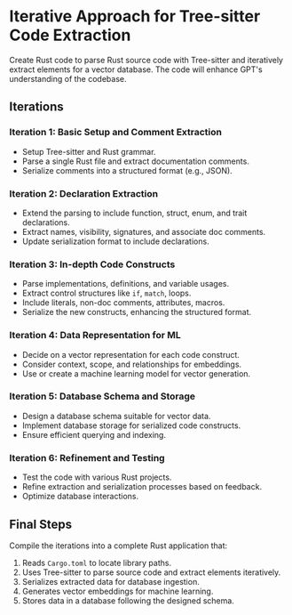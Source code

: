 # Iterative Approach for Tree-sitter Code Extraction

Create Rust code to parse Rust source code with Tree-sitter and iteratively extract elements for a vector database. The code will enhance GPT's understanding of the codebase.

## Iterations

### Iteration 1: Basic Setup and Comment Extraction
- Setup Tree-sitter and Rust grammar.
- Parse a single Rust file and extract documentation comments.
- Serialize comments into a structured format (e.g., JSON).

### Iteration 2: Declaration Extraction
- Extend the parsing to include function, struct, enum, and trait declarations.
- Extract names, visibility, signatures, and associate doc comments.
- Update serialization format to include declarations.

### Iteration 3: In-depth Code Constructs
- Parse implementations, definitions, and variable usages.
- Extract control structures like `if`, `match`, loops.
- Include literals, non-doc comments, attributes, macros.
- Serialize the new constructs, enhancing the structured format.

### Iteration 4: Data Representation for ML
- Decide on a vector representation for each code construct.
- Consider context, scope, and relationships for embeddings.
- Use or create a machine learning model for vector generation.

### Iteration 5: Database Schema and Storage
- Design a database schema suitable for vector data.
- Implement database storage for serialized code constructs.
- Ensure efficient querying and indexing.

### Iteration 6: Refinement and Testing
- Test the code with various Rust projects.
- Refine extraction and serialization processes based on feedback.
- Optimize database interactions.

## Final Steps
Compile the iterations into a complete Rust application that:

1. Reads `Cargo.toml` to locate library paths.
2. Uses Tree-sitter to parse source code and extract elements iteratively.
3. Serializes extracted data for database ingestion.
4. Generates vector embeddings for machine learning.
5. Stores data in a database following the designed schema.
